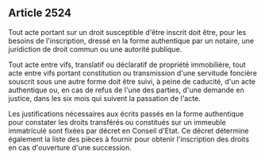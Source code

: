 Article 2524
----
Tout acte portant sur un droit susceptible d'être inscrit doit être, pour les
besoins de l'inscription, dressé en la forme authentique par un notaire, une
juridiction de droit commun ou une autorité publique.

Tout acte entre vifs, translatif ou déclaratif de propriété immobilière, tout
acte entre vifs portant constitution ou transmission d'une servitude foncière
souscrit sous une autre forme doit être suivi, à peine de caducité, d'un acte
authentique ou, en cas de refus de l'une des parties, d'une demande en justice,
dans les six mois qui suivent la passation de l'acte.

Les justifications nécessaires aux écrits passés en la forme authentique pour
constater les droits transférés ou constitués sur un immeuble immatriculé sont
fixées par décret en Conseil d'Etat. Ce décret détermine également la liste des
pièces à fournir pour obtenir l'inscription des droits en cas d'ouverture d'une
succession.
